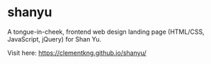# shanyu

A tongue-in-cheek, frontend web design landing page (HTML/CSS, JavaScript, jQuery) for Shan Yu.

Visit here: https://clementkng.github.io/shanyu/

